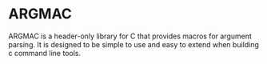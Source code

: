# ARGMAC
ARGMAC is a header-only library for C that provides macros for argument parsing. 
It is designed to be simple to use and easy to extend when building c command line tools.


